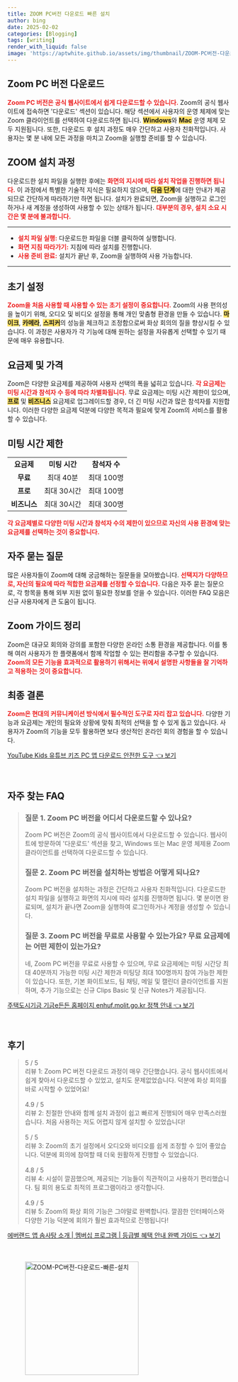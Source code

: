 ```yaml
---
title: ZOOM PC버전 다운로드 빠른 설치
author: bing
date: 2025-02-02
categories: [Blogging]
tags: [writing]
render_with_liquid: false
image: 'https://aptwhite.github.io/assets/img/thumbnail/ZOOM-PC버전-다운로드-빠른-설치.webp'
---
```



<h2 id='Zoom_PC_버전_다운로드'>Zoom PC 버전 다운로드</h2>

<p><b><span style="color: #ee2323;">Zoom PC 버전은 공식 웹사이트에서 쉽게 다운로드할 수 있습니다.</span></b> Zoom의 공식 웹사이트에 접속하면 '다운로드' 섹션이 있습니다. 해당 섹션에서 사용자의 운영 체제에 맞는 Zoom 클라이언트를 선택하여 다운로드하면 됩니다. <b><span style="background-color: #ffe066;">Windows</span></b>와 <b><span style="background-color: #ffe066;">Mac</span></b> 운영 체제 모두 지원됩니다. 또한, 다운로드 후 설치 과정도 매우 간단하고 사용자 친화적입니다. 사용자는 몇 분 내에 모든 과정을 마치고 Zoom을 실행할 준비를 할 수 있습니다.</p>

<h2 id='ZOOM_설치_과정'>ZOOM 설치 과정</h2>

<p>다운로드한 설치 파일을 실행한 후에는 <b><span style="color: #ee2323;">화면의 지시에 따라 설치 작업을 진행하면 됩니다.</span></b> 이 과정에서 특별한 기술적 지식은 필요하지 않으며, <b><span style="background-color: #ffe066;">다음 단계</span></b>에 대한 안내가 제공되므로 간단하게 따라하기만 하면 됩니다. 설치가 완료되면, Zoom을 실행하고 로그인하거나 새 계정을 생성하여 사용할 수 있는 상태가 됩니다. <b><span style="color: #ee2323;">대부분의 경우, 설치 소요 시간은 몇 분에 불과합니다.</span></b></p>

<hr />

<ul>
    <li><b><span style="color: #ee2323;">설치 파일 실행:</span></b> 다운로드한 파일을 더블 클릭하여 실행합니다.</li>
    <li><b><span style="color: #ee2323;">화면 지침 따라가기:</span></b> 지침에 따라 설치를 진행합니다.</li>
    <li><b><span style="color: #ee2323;">사용 준비 완료:</span></b> 설치가 끝난 후, Zoom을 실행하여 사용 가능합니다.</li>
</ul>

<hr />

<h2 id='초기_설정'>초기 설정</h2>

<p><b><span style="color: #ee2323;">Zoom을 처음 사용할 때 사용할 수 있는 초기 설정이 중요합니다.</span></b> Zoom의 사용 편의성을 높이기 위해, 오디오 및 비디오 설정을 통해 개인 맞춤형 환경을 만들 수 있습니다. <b><span style="background-color: #ffe066;">마이크</span></b>, <b><span style="background-color: #ffe066;">카메라</span></b>, <b><span style="background-color: #ffe066;">스피커</span></b>의 성능을 체크하고 조정함으로써 화상 회의의 질을 향상시킬 수 있습니다. 이 과정은 사용자가 각 기능에 대해 원하는 설정을 자유롭게 선택할 수 있기 때문에 매우 유용합니다.</p>

<h2 id='요금제_및_가격'>요금제 및 가격</h2>

<p>Zoom은 다양한 요금제를 제공하여 사용자 선택의 폭을 넓히고 있습니다. <b><span style="color: #ee2323;">각 요금제는 미팅 시간과 참석자 수 등에 따라 차별화됩니다.</span></b> 무료 요금제는 미팅 시간 제한이 있으며, <b><span style="background-color: #ffe066;">프로</span></b> 및 <b><span style="background-color: #ffe066;">비즈니스</span></b> 요금제로 업그레이드할 경우, 더 긴 미팅 시간과 많은 참석자를 지원합니다. 이러한 다양한 요금제 덕분에 다양한 목적과 필요에 맞게 Zoom의 서비스를 활용할 수 있습니다.</p>

<h2 id='미팅_시간_제한'>미팅 시간 제한</h2>

<table>
    <tr>
        <td style="text-align: center; height: 17px;"><b>요금제</b></td>
        <td style="text-align: center; height: 17px;"><b>미팅 시간</b></td>
        <td style="text-align: center; height: 17px;"><b>참석자 수</b></td>
    </tr>
    <tr>
        <td style="text-align: center; height: 17px;"><b>무료</b></td>
        <td style="text-align: center; height: 17px;">최대 40분</td>
        <td style="text-align: center; height: 17px;">최대 100명</td>
    </tr>
    <tr>
        <td style="text-align: center; height: 17px;"><b>프로</b></td>
        <td style="text-align: center; height: 17px;">최대 30시간</td>
        <td style="text-align: center; height: 17px;">최대 100명</td>
    </tr>
    <tr>
        <td style="text-align: center; height: 17px;"><b>비즈니스</b></td>
        <td style="text-align: center; height: 17px;">최대 30시간</td>
        <td style="text-align: center; height: 17px;">최대 300명</td>
    </tr>
</table>

<p><b><span style="color: #ee2323;">각 요금제별로 다양한 미팅 시간과 참석자 수의 제한이 있으므로 자신의 사용 환경에 맞는 요금제를 선택하는 것이 중요합니다.</span></b></p>

<h2 id='자주_묻는_질문'>자주 묻는 질문</h2>

<p>많은 사용자들이 Zoom에 대해 궁금해하는 질문들을 모아봤습니다. <b><span style="color: #ee2323;">선택지가 다양하므로, 자신의 필요에 따라 적합한 요금제를 선정할 수 있습니다.</span></b> 다음은 자주 묻는 질문으로, 각 항목을 통해 외부 지원 없이 필요한 정보를 얻을 수 있습니다. 이러한 FAQ 모음은 신규 사용자에게 큰 도움이 됩니다.</p>

<h2 id='Zoom_가이드_정리'>Zoom 가이드 정리</h2>

<p>Zoom은 대규모 회의와 강의를 포함한 다양한 온라인 소통 환경을 제공합니다. 이를 통해 여러 사용자가 한 플랫폼에서 함께 작업할 수 있는 편리함을 추구할 수 있습니다. <b><span style="color: #ee2323;">Zoom의 모든 기능을 효과적으로 활용하기 위해서는 위에서 설명한 사항들을 잘 기억하고 적용하는 것이 중요합니다.</span></b></p>

<h2 id='최종_결론'>최종 결론</h2>

<p><b><span style="color: #ee2323;">Zoom은 현대의 커뮤니케이션 방식에서 필수적인 도구로 자리 잡고 있습니다.</span></b> 다양한 기능과 요금제는 개인의 필요와 상황에 맞춰 최적의 선택을 할 수 있게 돕고 있습니다. 사용자가 Zoom의 기능을 모두 활용하면 보다 생산적인 온라인 회의 경험을 할 수 있습니다.</p>


<p><a class="click-button" title="YouTube Kids 유튜브 키즈 PC 앱 다운로드 안전한 도구" href="https://aptwhite.github.io/posts/YouTube-Kids-%EC%9C%A0%ED%8A%9C%EB%B8%8C-%ED%82%A4%EC%A6%88-PC-%EC%95%B1-%EB%8B%A4%EC%9A%B4%EB%A1%9C%EB%93%9C-%EC%95%88%EC%A0%84%ED%95%9C-%EB%8F%84%EA%B5%AC/" rel="dofollow">YouTube Kids 유튜브 키즈 PC 앱 다운로드 안전한 도구 👈 보기</a></p><br>
<h2 id='자주_찾는_FAQ'>자주 찾는 FAQ</h2>
<div itemscope="" itemtype="https://schema.org/FAQPage"> 
<blockquote> 
<div itemscope="" itemprop="mainEntity" itemtype="https://schema.org/Question"> 
<h3 itemprop="name">질문 1. Zoom PC 버전을 어디서 다운로드할 수 있나요?</h3> 
<div itemscope="" itemprop="acceptedAnswer" itemtype="https://schema.org/Answer"> 
<span itemprop="text"> 
<p>Zoom PC 버전은 Zoom의 공식 웹사이트에서 다운로드할 수 있습니다. 웹사이트에 방문하여 '다운로드' 섹션을 찾고, Windows 또는 Mac 운영 체제용 Zoom 클라이언트를 선택하여 다운로드할 수 있습니다.</p> 
</span> 
</div> 
</div> 
<div itemscope="" itemprop="mainEntity" itemtype="https://schema.org/Question"> 
<h3 itemprop="name">질문 2. Zoom PC 버전을 설치하는 방법은 어떻게 되나요?</h3> 
<div itemscope="" itemprop="acceptedAnswer" itemtype="https://schema.org/Answer"> 
<span itemprop="text"> 
<p>Zoom PC 버전을 설치하는 과정은 간단하고 사용자 친화적입니다. 다운로드한 설치 파일을 실행하고 화면의 지시에 따라 설치를 진행하면 됩니다. 몇 분이면 완료되며, 설치가 끝나면 Zoom을 실행하여 로그인하거나 계정을 생성할 수 있습니다.</p> 
</span> 
</div> 
</div> 
<div itemscope="" itemprop="mainEntity" itemtype="https://schema.org/Question"> 
<h3 itemprop="name">질문 3. Zoom PC 버전을 무료로 사용할 수 있는가요? 무료 요금제에는 어떤 제한이 있는가요?</h3> 
<div itemscope="" itemprop="acceptedAnswer" itemtype="https://schema.org/Answer"> 
<span itemprop="text"> 
<p>네, Zoom PC 버전을 무료로 사용할 수 있으며, 무료 요금제에는 미팅 시간당 최대 40분까지 가능한 미팅 시간 제한과 미팅당 최대 100명까지 참여 가능한 제한이 있습니다. 또한, 기본 화이트보드, 팀 채팅, 메일 및 캘린더 클라이언트를 지원하며, 추가 기능으로는 신규 Clips Basic 및 신규 Notes가 제공됩니다.</p> 
</span> 
</div> 
</div> 
</blockquote> 
</div>
<p><a class="click-button" title="주택도시기금 기금e든든 홈페이지 enhuf.molit.go.kr 정책 안내" href="https://aptwhite.github.io/posts/%EC%A3%BC%ED%83%9D%EB%8F%84%EC%8B%9C%EA%B8%B0%EA%B8%88-%EA%B8%B0%EA%B8%88e%EB%93%A0%EB%93%A0-%ED%99%88%ED%8E%98%EC%9D%B4%EC%A7%80-enhuf.molit.go.kr-%EC%A0%95%EC%B1%85-%EC%95%88%EB%82%B4/" rel="dofollow">주택도시기금 기금e든든 홈페이지 enhuf.molit.go.kr 정책 안내 👈 보기</a></p><br>
<h2 id='후기'>후기</h2>
<div itemscope itemtype="https://schema.org/Product">
  <blockquote>
  <div itemprop="review" itemscope itemtype="https://schema.org/Review">
      <div itemprop="reviewRating" itemscope itemtype="https://schema.org/Rating"> <span itemprop="ratingValue">5</span> / <span itemprop="bestRating">5</span> </div>
      <span itemprop="reviewBody">리뷰 1: Zoom PC 버전 다운로드 과정이 매우 간단했습니다. 공식 웹사이트에서 쉽게 찾아서 다운로드할 수 있었고, 설치도 문제없었습니다. 덕분에 화상 회의를 바로 시작할 수 있었어요!</span>
  </div>
  <br>
  <div itemprop="review" itemscope itemtype="https://schema.org/Review">
      <div itemprop="reviewRating" itemscope itemtype="https://schema.org/Rating"> <span itemprop="ratingValue">4.9</span> / <span itemprop="bestRating">5</span> </div>
      <span itemprop="reviewBody">리뷰 2: 친절한 안내와 함께 설치 과정이 쉽고 빠르게 진행되어 매우 만족스러웠습니다. 처음 사용하는 저도 어렵지 않게 설치할 수 있었습니다!</span>
  </div>
  <br>
  <div itemprop="review" itemscope itemtype="https://schema.org/Review">
      <div itemprop="reviewRating" itemscope itemtype="https://schema.org/Rating"> <span itemprop="ratingValue">5</span> / <span itemprop="bestRating">5</span> </div>
      <span itemprop="reviewBody">리뷰 3: Zoom의 초기 설정에서 오디오와 비디오를 쉽게 조정할 수 있어 좋았습니다. 덕분에 회의에 참여할 때 더욱 원활하게 진행할 수 있었습니다.</span>
  </div>
  <br>
  <div itemprop="review" itemscope itemtype="https://schema.org/Review">
      <div itemprop="reviewRating" itemscope itemtype="https://schema.org/Rating"> <span itemprop="ratingValue">4.8</span> / <span itemprop="bestRating">5</span> </div>
      <span itemprop="reviewBody">리뷰 4: 시설이 깔끔했으며, 제공되는 기능들이 직관적이고 사용하기 편리했습니다. 팀 회의 용도로 최적의 프로그램이라고 생각합니다.</span>
  </div>
  <br>
  <div itemprop="review" itemscope itemtype="https://schema.org/Review">
      <div itemprop="reviewRating" itemscope itemtype="https://schema.org/Rating"> <span itemprop="ratingValue">4.9</span> / <span itemprop="bestRating">5</span> </div>
      <span itemprop="reviewBody">리뷰 5: Zoom의 화상 회의 기능은 그야말로 완벽합니다. 깔끔한 인터페이스와 다양한 기능 덕분에 회의가 훨씬 효과적으로 진행됩니다!</span>
  </div>
  </blockquote>
</div>
<p><a class="click-button" title="에버랜드 앱 솜사탕 소개 | 멤버십 프로그램 | 등급별 혜택 안내 완벽 가이드" href="https://aptwhite.github.io/posts/%EC%97%90%EB%B2%84%EB%9E%9C%EB%93%9C-%EC%95%B1-%EC%86%9C%EC%82%AC%ED%83%95-%EC%86%8C%EA%B0%9C-%EB%A9%A4%EB%B2%84%EC%8B%AD-%ED%94%84%EB%A1%9C%EA%B7%B8%EB%9E%A8-%EB%93%B1%EA%B8%89%EB%B3%84-%ED%98%9C%ED%83%9D-%EC%95%88%EB%82%B4-%EC%99%84%EB%B2%BD-%EA%B0%80%EC%9D%B4%EB%93%9C/" rel="dofollow">에버랜드 앱 솜사탕 소개 | 멤버십 프로그램 | 등급별 혜택 안내 완벽 가이드 👈 보기</a></p><br>
<figure class="image"><img src="https://aptwhite.github.io/assets/img/thumbnail/ZOOM-PC버전-다운로드-빠른-설치.webp" alt="ZOOM-PC버전-다운로드-빠른-설치" width="256" height="256"></figure>